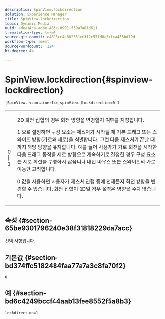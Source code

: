 ```yaml
---
description: SpinView.lockdirection
solution: Experience Manager
title: SpinView.lockdirection
topic: Dynamic Media
uuid: adea34ca-adbe-465e-8991-f39a7a81d611
translation-type: tm+mt
source-git-commit: e4695cc4e882351ec3f2c55fd8a3cfca455bd79d
workflow-type: tm+mt
source-wordcount: '124'
ht-degree: 4%

---
```



# SpinView.lockdirection{#spinview-lockdirection}

`[SpinView.|<containerId>_spinView.]lockdirection=0|1`

<table id="table_18D47E7C6A2D4D68B94225CB621D5F7C"> 
 <tbody> 
  <tr> 
   <td colname="col1"> <p> <span class="codeph"> 0 | 1 </span> </p> </td> 
   <td colname="col2"> <p> 2D 회전 집합의 경우 회전 방향을 변경할지 여부를 지정합니다. </p> <p><span class="codeph"> 1 </span>으로 설정하면 구성 요소는 제스처가 시작될 때 기본 드래그 또는 스와이프 방향(가로와 세로)을 식별합니다. 그런 다음 제스처가 끝날 때까지 해당 방향을 유지합니다. 예를 들어 사용자가 가로 회전을 시작한 다음 드래그 동작을 세로 방향으로 계속하기로 결정한 경우 구성 요소는 세로 회전을 수행하지 않습니다.대신 마우스 또는 스와이프의 가로 이동만 고려합니다. </p> <p><span class="codeph"> 0 </span> 값을 사용하면 사용자가 제스처 진행 중에 언제든지 회전 방향을 변경할 수 있습니다. 회전 집합이 1D일 경우 설정은 영향을 주지 않습니다. </p> </td> 
  </tr> 
 </tbody> 
</table>

## 속성 {#section-65be9301796240e38f31818229da7acc}

선택 사항입니다.

## 기본값 {#section-bd374ffc5182484faa77a7a3c8fa70f2}

`0`

## 예 {#section-bd6c4249bccf44aab13fee8552f5a8b3}

`lockdirection=1`
